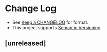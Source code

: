Change Log
==========

* See [Keep a CHANGELOG] for format.
* This project supports [Semantic Versioning].

## [unreleased]

[Keep a CHANGELOG]: http://keepachangelog.com
[Semantic Versioning]: http://semver.org/spec/v2.0.0.html

